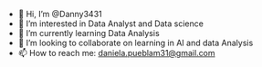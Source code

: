 - 👋 Hi, I’m @Danny3431
- 👀 I’m interested in Data Analyst and Data science 
- 🌱 I’m currently learning Data Analysis
- 💞️ I’m looking to collaborate on learning in AI and data Analysis 
- 📫 How to reach me: daniela.pueblam31@gmail.com

<!---
Danny3431/Danny3431 is a ✨ special ✨ repository because its `README.md` (this file) appears on your GitHub profile.
You can click the Preview link to take a look at your changes.
--->
